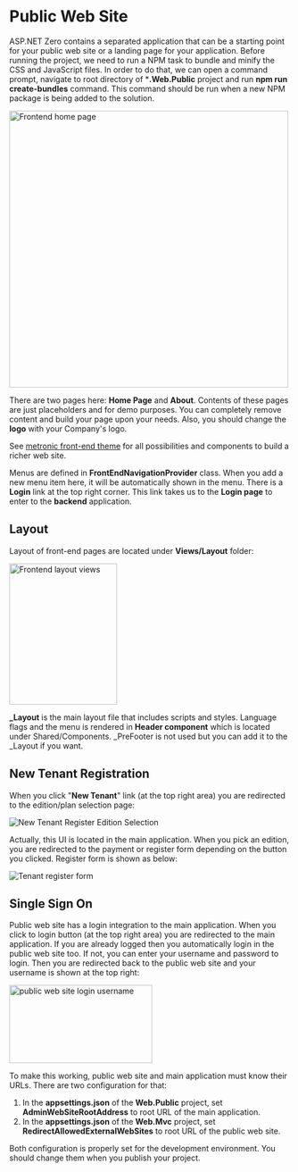 # Public Web Site

ASP.NET Zero contains a separated application that can be a starting point for your public web site or a landing page for your application. Before running the project, we need to run a NPM task to bundle and minify the CSS and JavaScript files. In order to do that, we can open a command prompt, navigate to root directory of ***.Web.Public** project and run **npm run create-bundles** command. This command should be run when a new NPM package is being added to the solution.

<img src="images/frontend-homepage.jpg" alt="Frontend home page" class="img-thumbnail" width="500" height="496" />

There are two pages here: **Home Page** and **About**. Contents of these pages are just placeholders and for demo purposes. You can completely remove content and build your page upon your needs. Also, you should change the **logo** with your Company's logo.

See [metronic front-end theme](http://keenthemes.com/free-bootstrap-templates/multi-purpose-corporate-frontend-themefreebie-corporate-frontend-theme/) for all possibilities and components to build a richer web site.

Menus are defined in **FrontEndNavigationProvider** class. When you add a new menu item here, it will be automatically shown in the menu. There is a **Login** link at the top right corner. This link takes us to the **Login page** to enter to the **backend** application.

## Layout

Layout of front-end pages are located under **Views/Layout** folder:

<img src="images/frontend-layout-views-core.png" alt="Frontend layout views" class="img-thumbnail" width="193" height="253" />

**\_Layout** is the main layout file that includes scripts and styles. Language flags and the menu is rendered in **Header component** which is located under Shared/Components. \_PreFooter is not used but you can add
it to the \_Layout if you want.

## New Tenant Registration

When you click "**New Tenant**" link (at the top right area) you are redirected to the edition/plan selection page:

<img src="images/new-tenant-select-edition-1.png" alt="New Tenant Register Edition Selection" class="img-thumbnail" />

Actually, this UI is located in the main application. When you pick an edition, you are redirected to the payment or register form depending on the button you clicked. Register form is shown as below:

<img src="images/tenant-signup-v3.png" alt="Tenant register form" class="img-thumbnail" />

## Single Sign On

Public web site has a login integration to the main application. When you click to login button (at the top right area) you are redirected to the main application. If you are already logged then you automatically
login in the public web site too. If not, you can enter your username and password to login. Then you are redirected back to the public web site and your username is shown at the top right:

<img src="images/public-web-site-login-username.png" alt="public web site login username" class="img-thumbnail" width="256" height="140" />

To make this working, public web site and main application must know their URLs. There are two configuration for that:

1. In the **appsettings.json** of the **Web.Public** project, set **AdminWebSiteRootAddress** to root URL of the main application.
2. In the **appsettings.json** of the **Web.Mvc** project, set **RedirectAllowedExternalWebSites** to root URL of the public web site.

Both configuration is properly set for the development environment. You should change them when you publish your project.